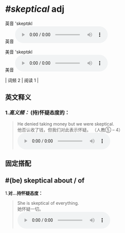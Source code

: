 # ***\#skeptical*** adj
英音 'skeptɪkl  
英音
<audio src="./media/sceptical-B.aac" controls="controls"></audio>

美音 'skeptɪkl  
美音
<audio src="./media/sceptical.aac" controls="controls"></audio>



| 词频 2 | 阅读 1 |  

英文释义
---
### 1.*高义频：* **(持)怀疑态度的：**  

 > He denied taking money but we were skeptical.   
 > 他否认收了钱，但我们对此表示怀疑。  （人教⑤ – 4）  
<audio src="./media/sceptical-1.aac" controls="controls"></audio>


固定搭配
---
## \#(be) skeptical about / of
1.**对…持怀疑态度：**  

 > She is skeptical of everything.   
 > 她怀疑一切。    
<audio src="./media/sceptical-2.aac" controls="controls"></audio>


